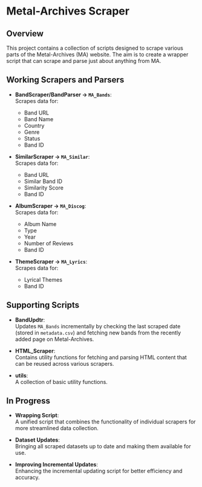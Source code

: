 # Metal-Archives Scraper

## Overview
This project contains a collection of scripts designed to scrape various parts of the Metal-Archives (MA) website. The aim is to create a wrapper script that can scrape and parse just about anything from MA. 

## Working Scrapers and Parsers

- **BandScraper/BandParser → `MA_Bands`**:  
  Scrapes data for:
  - Band URL
  - Band Name
  - Country
  - Genre
  - Status
  - Band ID

- **SimilarScraper → `MA_Similar`**:  
  Scrapes data for:
  - Band URL
  - Similar Band ID
  - Similarity Score
  - Band ID

- **AlbumScraper → `MA_Discog`**:  
  Scrapes data for:
  - Album Name
  - Type
  - Year
  - Number of Reviews
  - Band ID

- **ThemeScraper → `MA_Lyrics`**:  
  Scrapes data for:
  - Lyrical Themes
  - Band ID

## Supporting Scripts

- **BandUpdtr**:  
  Updates `MA_Bands` incrementally by checking the last scraped date (stored in `metadata.csv`) and fetching new bands from the recently added page on Metal-Archives.

- **HTML_Scraper**:  
  Contains utility functions for fetching and parsing HTML content that can be reused across various scrapers.

- **utils**:  
  A collection of basic utility functions.

## In Progress

- **Wrapping Script**:  
  A unified script that combines the functionality of individual scrapers for more streamlined data collection.

- **Dataset Updates**:  
  Bringing all scraped datasets up to date and making them available for use.

- **Improving Incremental Updates**:  
  Enhancing the incremental updating script for better efficiency and accuracy.

